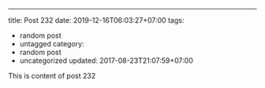 ---
title: Post 232
date: 2019-12-16T06:03:27+07:00
tags:
  - random post
  - untagged
category:
  - random post
  - uncategorized
updated: 2017-08-23T21:07:59+07:00

This is content of post 232